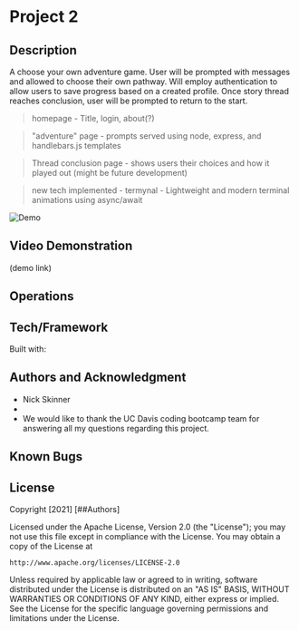 # Project 2

## Description
A choose your own adventure game. User will be prompted with messages and allowed to choose their own pathway. Will employ authentication to allow users to save progress based on a created profile. Once story thread reaches conclusion, user will be prompted to return to the start.

> homepage - Title, login, about(?)

> "adventure" page - prompts served using node, express, and handlebars.js templates

> Thread conclusion page - shows users their choices and how it played out (might be future development)

> new tech implemented - termynal - Lightweight and modern terminal animations using async/await

![Demo](./routeToDemo.png)

## Video Demonstration

(demo link)

## Operations


## Tech/Framework
Built with:


## Authors and Acknowledgment
* Nick Skinner
*
* We would like to thank the UC Davis coding bootcamp team for answering all my questions regarding this project.

## Known Bugs

## License
Copyright [2021] [##Authors]

Licensed under the Apache License, Version 2.0 (the "License");
you may not use this file except in compliance with the License.
You may obtain a copy of the License at

    http://www.apache.org/licenses/LICENSE-2.0

Unless required by applicable law or agreed to in writing, software
distributed under the License is distributed on an "AS IS" BASIS,
WITHOUT WARRANTIES OR CONDITIONS OF ANY KIND, either express or implied.
See the License for the specific language governing permissions and
limitations under the License.